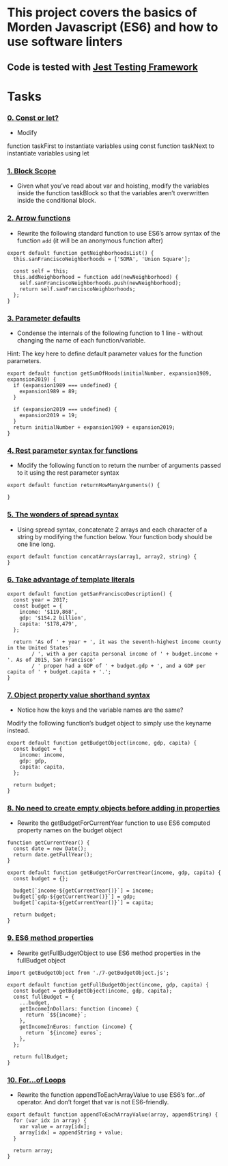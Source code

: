 # This project covers the basics of Morden Javascript (ES6) and how to use software linters 

## Code is tested with [Jest Testing Framework](https://jestjs.io/)

# Tasks

### [0. Const or let?](./0-constants.js)
- Modify

function taskFirst to instantiate variables using const
function taskNext to instantiate variables using let

### [1. Block Scope](./1-block-scoped.js)
- Given what you’ve read about var and hoisting, modify the variables inside the function taskBlock so that the variables aren’t overwritten inside the conditional block.

### [2. Arrow functions](./2-arrow.js)
- Rewrite the following standard function to use ES6’s arrow syntax of the function `add` (it will be an anonymous function after)
```
export default function getNeighborhoodsList() {
  this.sanFranciscoNeighborhoods = ['SOMA', 'Union Square'];

  const self = this;
  this.addNeighborhood = function add(newNeighborhood) {
    self.sanFranciscoNeighborhoods.push(newNeighborhood);
    return self.sanFranciscoNeighborhoods;
  };
}
```

### [3. Parameter defaults](./3-default-parameter.js)
- Condense the internals of the following function to 1 line - without changing the name of each function/variable.

Hint: The key here to define default parameter values for the function parameters.
```
export default function getSumOfHoods(initialNumber, expansion1989, expansion2019) {
  if (expansion1989 === undefined) {
    expansion1989 = 89;
  }

  if (expansion2019 === undefined) {
    expansion2019 = 19;
  }
  return initialNumber + expansion1989 + expansion2019;
}
```

### [4. Rest parameter syntax for functions](./4-rest-parameter.js)
- Modify the following function to return the number of arguments passed to it using the rest parameter syntax
```
export default function returnHowManyArguments() {

}
```

### [5. The wonders of spread syntax](./5-spread-operator.js)
- Using spread syntax, concatenate 2 arrays and each character of a string by modifying the function below. Your function body should be one line long.
```
export default function concatArrays(array1, array2, string) {
}
```

### [6. Take advantage of template literals](./6-string-interpolation.js)
```
export default function getSanFranciscoDescription() {
  const year = 2017;
  const budget = {
    income: '$119,868',
    gdp: '$154.2 billion',
    capita: '$178,479',
  };

  return 'As of ' + year + ', it was the seventh-highest income county in the United States'
        / ', with a per capita personal income of ' + budget.income + '. As of 2015, San Francisco'
        / ' proper had a GDP of ' + budget.gdp + ', and a GDP per capita of ' + budget.capita + '.';
}
```

### [7. Object property value shorthand syntax](./7-getBudgetObject.js)
- Notice how the keys and the variable names are the same?

Modify the following function’s budget object to simply use the keyname instead.

```
export default function getBudgetObject(income, gdp, capita) {
  const budget = {
    income: income,
    gdp: gdp,
    capita: capita,
  };

  return budget;
}
```

### [8. No need to create empty objects before adding in properties](./8-getBudgetCurrentYear.js)
- Rewrite the getBudgetForCurrentYear function to use ES6 computed property names on the budget object
```
function getCurrentYear() {
  const date = new Date();
  return date.getFullYear();
}

export default function getBudgetForCurrentYear(income, gdp, capita) {
  const budget = {};

  budget[`income-${getCurrentYear()}`] = income;
  budget[`gdp-${getCurrentYear()}`] = gdp;
  budget[`capita-${getCurrentYear()}`] = capita;

  return budget;
}
```

### [9. ES6 method properties](./9-getFullBudget.js)
- Rewrite getFullBudgetObject to use ES6 method properties in the fullBudget object
```
import getBudgetObject from './7-getBudgetObject.js';

export default function getFullBudgetObject(income, gdp, capita) {
  const budget = getBudgetObject(income, gdp, capita);
  const fullBudget = {
    ...budget,
    getIncomeInDollars: function (income) {
      return `$${income}`;
    },
    getIncomeInEuros: function (income) {
      return `${income} euros`;
    },
  };

  return fullBudget;
}
```

### [10. For...of Loops](./10-loops.js)
- Rewrite the function appendToEachArrayValue to use ES6’s for...of operator. And don’t forget that var is not ES6-friendly.
```
export default function appendToEachArrayValue(array, appendString) {
  for (var idx in array) {
    var value = array[idx];
    array[idx] = appendString + value;
  }

  return array;
}
```